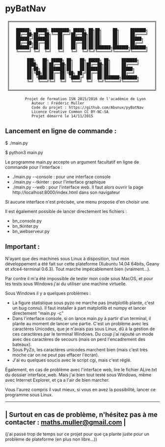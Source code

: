 # pyBatNav
     ╔══════════════════════════════════════════════════════════════════╗
     ║                                                                  ║
     ║   ██████╗  █████╗ ████████╗ █████╗ ██╗██╗     ██╗     ███████╗   ║
     ║   ██╔══██╗██╔══██╗╚══██╔══╝██╔══██╗██║██║     ██║     ██╔════╝   ║
     ║   ██████╔╝███████║   ██║   ███████║██║██║     ██║     █████╗     ║
     ║   ██╔══██╗██╔══██║   ██║   ██╔══██║██║██║     ██║     ██╔══╝     ║
     ║   ██████╔╝██║  ██║   ██║   ██║  ██║██║███████╗███████╗███████╗   ║
     ║   ╚═════╝ ╚═╝  ╚═╝   ╚═╝   ╚═╝  ╚═╝╚═╝╚══════╝╚══════╝╚══════╝   ║
     ║                                                                  ║
     ║        ███╗   ██╗ █████╗ ██╗   ██╗ █████╗ ██╗     ███████╗       ║
     ║        ████╗  ██║██╔══██╗██║   ██║██╔══██╗██║     ██╔════╝       ║
     ║        ██╔██╗ ██║███████║██║   ██║███████║██║     █████╗         ║
     ║        ██║╚██╗██║██╔══██║╚██╗ ██╔╝██╔══██║██║     ██╔══╝         ║
     ║        ██║ ╚████║██║  ██║ ╚████╔╝ ██║  ██║███████╗███████╗       ║
     ║        ╚═╝  ╚═══╝╚═╝  ╚═╝  ╚═══╝  ╚═╝  ╚═╝╚══════╝╚══════╝       ║
     ║                                                                  ║
     ╚══════════════════════════════════════════════════════════════════╝

             Projet de formation ISN 2015/2016 de l'académie de Lyon
                Auteur : Frédéric Muller
                Code du projet : https://github.com/Abunux/pyBatNav
                Licence Creative Common CC BY-NC-SA
                Projet démarré le 14/11/2015


Lancement en ligne de commande :
--------------------------------
$ ./main.py

$ python3 main.py

Le programme main.py accepte un argument facultatif en ligne de commande pour l'interface :
- ./main.py --console : pour une interface console
- ./main.py --tkinter : pour l'interface graphique
- ./main.py --web : pour l'interface web. Il faut alors ouvrir la page http://localhost:8000/index.html dans son navigateur

Si aucune interface n'est précisée, une menu propose d'en choisir une.

Il est également possible de lancer directement les fichiers :
- bn_console.py
- bn_tkinter.py
- bn_webserveur.py


Important :
-----------
N'ayant que des machines sous Linux à disposition, tout mon développement a été fait sur cette plateforme (Xubuntu 14.04 64bits, Geany et xfce4-terminal 0.6.3). Tout marche impécablement bien (vraiment...).

Par contre il m'a été impossible de tester mon code sous MacOS, et pour les tests sous Windows j'ai du utiliser une machine virtuelle.

Sous Windows il y a quelques problèmes :
- La figure statistique sous pyzo ne marche pas (matplotlib plante, c'est un bug connu). Il faut installer à part matplotlib et numpy et lancer directement "main.py -c"
- Dans l'interface console, si on lance main.py à partir d'un terminal, il plante au moment de lancer une partie. C'est un problème avec les caractères Unicodes, que je n'avais pas sous Linux, dû à la gestion de ces caractères par le terminal Windows. Du coup j'ai rajouté un mode avec des caractères de secours (mais on perd l'encadrement des bateaux).
- Sous PyZo, les caractères unicodes marchent bien (mais c'est très moche car on ne peut pas effacer l'écran).
- J'ai eu quelques soucis avec le script cgi, mais c'est réglé.

Également, en cas de problème avec l'interface web, lire le fichier ALire.txt du dossier interface_web. 
Mais j'ai bien tout testé sous Windows, même avec Internet Explorer, et ça a l'air de bien marcher.

Vous l'aurez compris il vaut mieux, si vous en avez la possibilité, lancer ce programme sous Linux.

 --------------------------------------------------------------------------------------
 |  Surtout en cas de problème, n'hésitez pas à me contacter : maths.muller@gmail.com |
 --------------------------------------------------------------------------------------

(j'ai passé trop de temps sur ce projet pour que ça plante juste pour un problème de plateforme (en plus non libre...))






